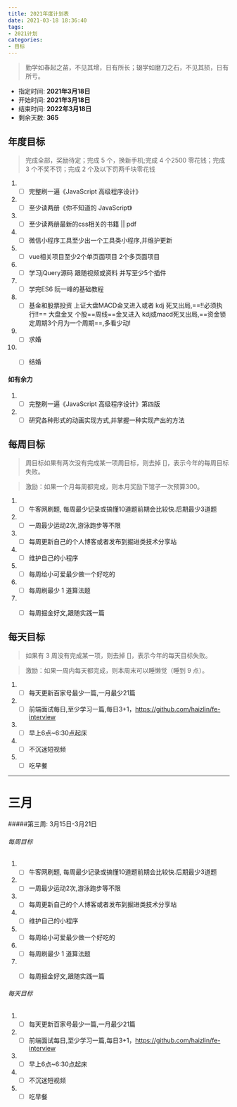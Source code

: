 ```yaml
---
title: 2021年度计划表
date: 2021-03-18 18:36:40
tags:
- 2021计划
categories:
- 目标
---
```


> 勤学如春起之苗，不见其增，日有所长；辍学如磨刀之石，不见其损，日有所亏。

- 指定时间: **2021年3月18日**
- 开始时间: **2021年3月18日**
- 结束时间: **2022年3月18日**
- 剩余天数: **365**

## 年度目标
> 完成全部，奖励待定；完成 5 个，换新手机;完成 4 个2500 零花钱；完成 3 个不奖不罚；完成 2 个及以下罚两千块零花钱

1. - [ ] 完整刷一遍《JavaScript 高级程序设计》
2. - [ ] 至少读两册《你不知道的 JavaScript》
3. - [ ] 至少读两册最新的css相关的书籍 || pdf
4. - [ ] 微信小程序工具至少出一个工具类小程序,并维护更新
5. - [ ] vue相关项目至少2个单页面项目 2个多页面项目
6. - [ ] 学习jQuery源码 跟随视频或资料 并写至少5个插件
7. - [ ] 学完ES6 阮一峰的基础教程
8. - [ ] 基金和股票投资 上证大盘MACD金叉进入或者 kdj 死叉出局,==!!必须执行!!== 大盘金叉 个股==周线==金叉进入 kdj或macd死叉出局,==资金锁定周期3个月为一个周期==,多看少动!
9. - [ ] 求婚
10. - [ ] 结婚



#### 如有余力
1. - [ ] 完整刷一遍《JavaScript 高级程序设计》第四版
2. - [ ] 研究各种形式的动画实现方式,并掌握一种实现产出的方法

## 每周目标
> 周目标如果有两次没有完成某一项周目标，则去掉 []，表示今年的每周目标失败。

> 激励：如果一个月每周都完成，则本月奖励下馆子一次预算300。

1. - [ ] 牛客网刷题, 每周最少记录或搞懂10道题前期会比较快.后期最少3道题
2. - [ ] 一周最少运动2次,游泳跑步等不限
3. - [ ] 每周更新自己的个人博客或者发布到掘进类技术分享站
4. - [ ] 维护自己的小程序
5. - [ ] 每周给小可爱最少做一个好吃的
6. - [ ] 每周刷最少 1 道算法题
7. - [ ] 每周掘金好文,跟随实践一篇


## 每天目标
> 如果有 3 周没有完成某一项，则去掉 []，表示今年的每天目标失败。

> 激励：如果一周内每天都完成，则本周末可以睡懒觉（睡到 9 点）。

1. - [ ] 每天更新百家号最少一篇,一月最少21篇
2. - [ ] 前端面试每日,至少学习一篇,每日3+1，https://github.com/haizlin/fe-interview
3. - [ ] 早上6点~6:30点起床
4. - [ ] 不沉迷短视频
5. - [ ] 吃早餐

<!-- more -->
---


# 三月

#####第三周: 3月15日-3月21日

###### 每周目标
1. - [ ] 牛客网刷题, 每周最少记录或搞懂10道题前期会比较快.后期最少3道题
2. - [ ] 一周最少运动2次,游泳跑步等不限
3. - [ ] 每周更新自己的个人博客或者发布到掘进类技术分享站
4. - [ ] 维护自己的小程序
5. - [ ] 每周给小可爱最少做一个好吃的
6. - [ ] 每周刷最少 1 道算法题
7. - [ ] 每周掘金好文,跟随实践一篇


###### 每天目标

1. - [ ] 每天更新百家号最少一篇,一月最少21篇
2. - [ ] 前端面试每日,至少学习一篇,每日3+1，https://github.com/haizlin/fe-interview
3. - [ ] 早上6点~6:30点起床
4. - [ ] 不沉迷短视频
5. - [ ] 吃早餐
